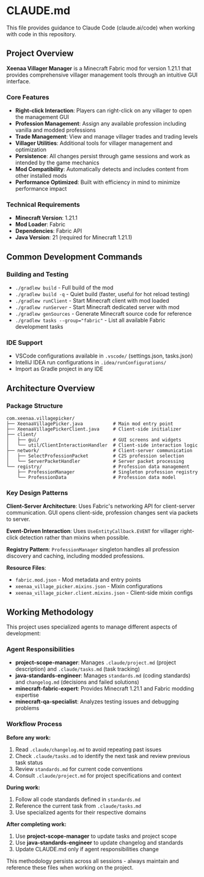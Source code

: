 # CLAUDE.md

This file provides guidance to Claude Code (claude.ai/code) when working with code in this repository.

## Project Overview

**Xeenaa Villager Manager** is a Minecraft Fabric mod for version 1.21.1 that provides comprehensive villager management tools through an intuitive GUI interface.

### Core Features
- **Right-click Interaction**: Players can right-click on any villager to open the management GUI
- **Profession Management**: Assign any available profession including vanilla and modded professions
- **Trade Management**: View and manage villager trades and trading levels
- **Villager Utilities**: Additional tools for villager management and optimization
- **Persistence**: All changes persist through game sessions and work as intended by the game mechanics
- **Mod Compatibility**: Automatically detects and includes content from other installed mods
- **Performance Optimized**: Built with efficiency in mind to minimize performance impact

### Technical Requirements
- **Minecraft Version**: 1.21.1
- **Mod Loader**: Fabric
- **Dependencies**: Fabric API
- **Java Version**: 21 (required for Minecraft 1.21.1)

## Common Development Commands

### Building and Testing
- `./gradlew build` - Full build of the mod
- `./gradlew build -q` - Quiet build (faster, useful for hot reload testing)
- `./gradlew runClient` - Start Minecraft client with mod loaded
- `./gradlew runServer` - Start Minecraft dedicated server with mod
- `./gradlew genSources` - Generate Minecraft source code for reference
- `./gradlew tasks --group="fabric"` - List all available Fabric development tasks

### IDE Support
- VSCode configurations available in `.vscode/` (settings.json, tasks.json)
- IntelliJ IDEA run configurations in `.idea/runConfigurations/`
- Import as Gradle project in any IDE

## Architecture Overview

### Package Structure
```
com.xeenaa.villagepicker/
├── XeenaaVillagePicker.java           # Main mod entry point
├── XeenaaVillagePickerClient.java     # Client-side initializer  
├── client/
│   ├── gui/                           # GUI screens and widgets
│   └── util/ClientInteractionHandler  # Client-side interaction logic
├── network/                           # Client-server communication
│   ├── SelectProfessionPacket         # C2S profession selection
│   └── ServerPacketHandler            # Server packet processing
└── registry/                          # Profession data management
    ├── ProfessionManager              # Singleton profession registry
    └── ProfessionData                 # Profession data model
```

### Key Design Patterns

**Client-Server Architecture**: Uses Fabric's networking API for client-server communication. GUI opens client-side, profession changes sent via packets to server.

**Event-Driven Interaction**: Uses `UseEntityCallback.EVENT` for villager right-click detection rather than mixins when possible.

**Registry Pattern**: `ProfessionManager` singleton handles all profession discovery and caching, including modded professions.

**Resource Files**:
- `fabric.mod.json` - Mod metadata and entry points
- `xeenaa_village_picker.mixins.json` - Mixin configurations  
- `xeenaa_village_picker.client.mixins.json` - Client-side mixin configs

## Working Methodology

This project uses specialized agents to manage different aspects of development:

### Agent Responsibilities

- **project-scope-manager**: Manages `.claude/project.md` (project description) and `.claude/tasks.md` (task tracking)
- **java-standards-engineer**: Manages `standards.md` (coding standards) and `changelog.md` (decisions and failed solutions)
- **minecraft-fabric-expert**: Provides Minecraft 1.21.1 and Fabric modding expertise
- **minecraft-qa-specialist**: Analyzes testing issues and debugging problems

### Workflow Process

**Before any work:**
1. Read `.claude/changelog.md` to avoid repeating past issues
2. Check `.claude/tasks.md` to identify the next task and review previous task status  
3. Review `standards.md` for current code conventions
4. Consult `.claude/project.md` for project specifications and context

**During work:**
1. Follow all code standards defined in `standards.md`
2. Reference the current task from `.claude/tasks.md`
3. Use specialized agents for their respective domains

**After completing work:**
1. Use **project-scope-manager** to update tasks and project scope
2. Use **java-standards-engineer** to update changelog and standards
3. Update CLAUDE.md only if agent responsibilities change

This methodology persists across all sessions - always maintain and reference these files when working on the project.